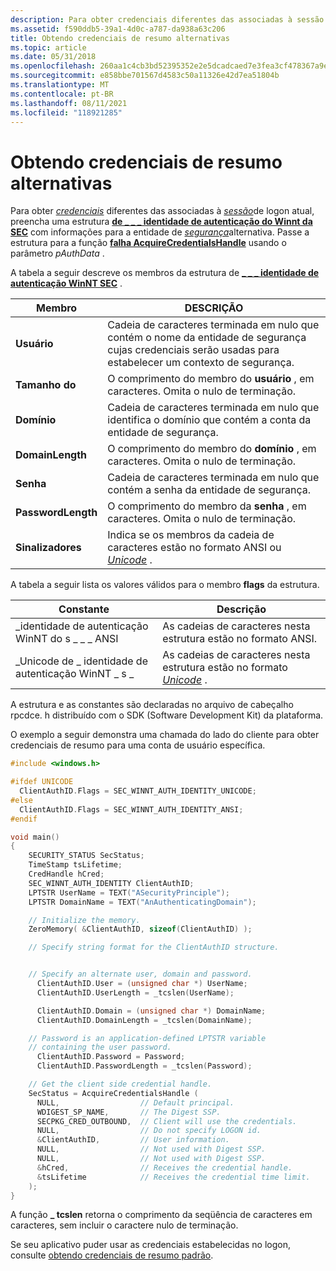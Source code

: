 ```yaml
---
description: Para obter credenciais diferentes das associadas à sessão de logon atual, preencha uma estrutura de \_ identidade de autenticação do Winnt da SEC \_ \_ com informações para a entidade de segurança alternativa.
ms.assetid: f590ddb5-39a1-4d0c-a787-da938a63c206
title: Obtendo credenciais de resumo alternativas
ms.topic: article
ms.date: 05/31/2018
ms.openlocfilehash: 260aa1c4cb3bd52395352e2e5dcadcaed7e3fea3cf478367a9e3432c7d2c8d8f
ms.sourcegitcommit: e858bbe701567d4583c50a11326e42d7ea51804b
ms.translationtype: MT
ms.contentlocale: pt-BR
ms.lasthandoff: 08/11/2021
ms.locfileid: "118921285"
---
```

# <a name="obtaining-alternate-digest-credentials"></a>Obtendo credenciais de resumo alternativas

Para obter [*credenciais*](../secgloss/c-gly.md) diferentes das associadas à [*sessão*](../secgloss/s-gly.md)de logon atual, preencha uma estrutura [**de \_ \_ \_ identidade de autenticação do Winnt da SEC**](/windows/win32/api/sspi/ns-sspi-sec_winnt_auth_identity_a) com informações para a entidade de [*segurança*](../secgloss/s-gly.md)alternativa. Passe a estrutura para a função [**falha AcquireCredentialsHandle**](/windows/win32/api/sspi/nf-sspi-acquirecredentialshandlea) usando o parâmetro *pAuthData* .

A tabela a seguir descreve os membros da estrutura de [**\_ \_ \_ identidade de autenticação WinNT SEC**](/windows/win32/api/sspi/ns-sspi-sec_winnt_auth_identity_a) .



| Membro             | DESCRIÇÃO                                                                                                                          |
|--------------------|--------------------------------------------------------------------------------------------------------------------------------------|
| **Usuário**           | Cadeia de caracteres terminada em nulo que contém o nome da entidade de segurança cujas credenciais serão usadas para estabelecer um contexto de segurança. |
| **Tamanho do**     | O comprimento do membro do **usuário** , em caracteres. Omita o nulo de terminação.                                                         |
| **Domínio**         | Cadeia de caracteres terminada em nulo que identifica o domínio que contém a conta da entidade de segurança.                                  |
| **DomainLength**   | O comprimento do membro do **domínio** , em caracteres. Omita o nulo de terminação.                                                       |
| **Senha**       | Cadeia de caracteres terminada em nulo que contém a senha da entidade de segurança.                                                            |
| **PasswordLength** | O comprimento do membro da **senha** , em caracteres. Omita o nulo de terminação.                                                     |
| **Sinalizadores**          | Indica se os membros da cadeia de caracteres estão no formato ANSI ou [*Unicode*](../secgloss/u-gly.md) .  |



 

A tabela a seguir lista os valores válidos para o membro **flags** da estrutura.



| Constante                            | Descrição                                                                                                      |
|-------------------------------------|------------------------------------------------------------------------------------------------------------------|
| \_identidade de autenticação WinNT do s \_ \_ \_ ANSI    | As cadeias de caracteres nesta estrutura estão no formato ANSI.                                                                    |
| \_Unicode de \_ identidade de autenticação WinNT \_ s \_ | As cadeias de caracteres nesta estrutura estão no formato [*Unicode*](../secgloss/u-gly.md) . |



 

A estrutura e as constantes são declaradas no arquivo de cabeçalho rpcdce. h distribuído com o SDK (Software Development Kit) da plataforma.

O exemplo a seguir demonstra uma chamada do lado do cliente para obter credenciais de resumo para uma conta de usuário específica.


```C++
#include <windows.h>

#ifdef UNICODE
  ClientAuthID.Flags = SEC_WINNT_AUTH_IDENTITY_UNICODE;
#else
  ClientAuthID.Flags = SEC_WINNT_AUTH_IDENTITY_ANSI;
#endif

void main()
{
    SECURITY_STATUS SecStatus; 
    TimeStamp tsLifetime; 
    CredHandle hCred;
    SEC_WINNT_AUTH_IDENTITY ClientAuthID;
    LPTSTR UserName = TEXT("ASecurityPrinciple");
    LPTSTR DomainName = TEXT("AnAuthenticatingDomain");

    // Initialize the memory.
    ZeroMemory( &ClientAuthID, sizeof(ClientAuthID) );

    // Specify string format for the ClientAuthID structure.


    // Specify an alternate user, domain and password.
      ClientAuthID.User = (unsigned char *) UserName;
      ClientAuthID.UserLength = _tcslen(UserName);

      ClientAuthID.Domain = (unsigned char *) DomainName;
      ClientAuthID.DomainLength = _tcslen(DomainName);

    // Password is an application-defined LPTSTR variable
    // containing the user password.
      ClientAuthID.Password = Password;
      ClientAuthID.PasswordLength = _tcslen(Password);

    // Get the client side credential handle.
    SecStatus = AcquireCredentialsHandle (
      NULL,                  // Default principal.
      WDIGEST_SP_NAME,       // The Digest SSP. 
      SECPKG_CRED_OUTBOUND,  // Client will use the credentials.
      NULL,                  // Do not specify LOGON id.
      &ClientAuthID,         // User information.
      NULL,                  // Not used with Digest SSP.
      NULL,                  // Not used with Digest SSP.
      &hCred,                // Receives the credential handle.
      &tsLifetime            // Receives the credential time limit.
    );
}
```



A função **\_ tcslen** retorna o comprimento da seqüência de caracteres em caracteres, sem incluir o caractere nulo de terminação.

Se seu aplicativo puder usar as credenciais estabelecidas no logon, consulte [obtendo credenciais de resumo padrão](obtaining-default-digest-credentials.md).

 

 
